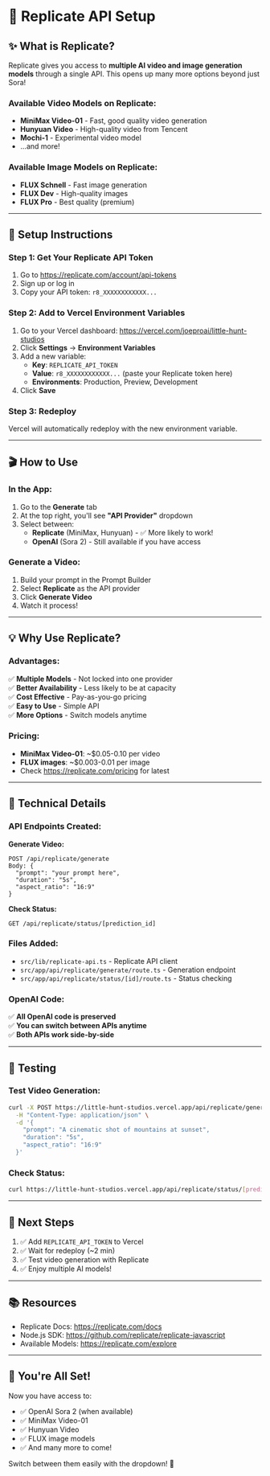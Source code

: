 # 🚀 Replicate API Setup

## ✨ What is Replicate?

Replicate gives you access to **multiple AI video and image generation models** through a single API. This opens up many more options beyond just Sora!

### Available Video Models on Replicate:
- **MiniMax Video-01** - Fast, good quality video generation
- **Hunyuan Video** - High-quality video from Tencent
- **Mochi-1** - Experimental video model
- ...and more!

### Available Image Models on Replicate:
- **FLUX Schnell** - Fast image generation
- **FLUX Dev** - High-quality images
- **FLUX Pro** - Best quality (premium)

---

## 🔑 Setup Instructions

### Step 1: Get Your Replicate API Token

1. Go to https://replicate.com/account/api-tokens
2. Sign up or log in
3. Copy your API token: `r8_XXXXXXXXXXXX...`

### Step 2: Add to Vercel Environment Variables

1. Go to your Vercel dashboard: https://vercel.com/joeproai/little-hunt-studios
2. Click **Settings** → **Environment Variables**
3. Add a new variable:
   - **Key**: `REPLICATE_API_TOKEN`
   - **Value**: `r8_XXXXXXXXXXXX...` (paste your Replicate token here)
   - **Environments**: Production, Preview, Development
4. Click **Save**

### Step 3: Redeploy

Vercel will automatically redeploy with the new environment variable.

---

## 🎬 How to Use

### In the App:

1. Go to the **Generate** tab
2. At the top right, you'll see **"API Provider"** dropdown
3. Select between:
   - **Replicate** (MiniMax, Hunyuan) - ✅ More likely to work!
   - **OpenAI** (Sora 2) - Still available if you have access

### Generate a Video:

1. Build your prompt in the Prompt Builder
2. Select **Replicate** as the API provider
3. Click **Generate Video**
4. Watch it process!

---

## 💡 Why Use Replicate?

### Advantages:
✅ **Multiple Models** - Not locked into one provider  
✅ **Better Availability** - Less likely to be at capacity  
✅ **Cost Effective** - Pay-as-you-go pricing  
✅ **Easy to Use** - Simple API  
✅ **More Options** - Switch models anytime  

### Pricing:
- **MiniMax Video-01**: ~$0.05-0.10 per video
- **FLUX images**: ~$0.003-0.01 per image
- Check https://replicate.com/pricing for latest

---

## 🔧 Technical Details

### API Endpoints Created:

**Generate Video:**
```
POST /api/replicate/generate
Body: {
  "prompt": "your prompt here",
  "duration": "5s",
  "aspect_ratio": "16:9"
}
```

**Check Status:**
```
GET /api/replicate/status/[prediction_id]
```

### Files Added:
- `src/lib/replicate-api.ts` - Replicate API client
- `src/app/api/replicate/generate/route.ts` - Generation endpoint
- `src/app/api/replicate/status/[id]/route.ts` - Status checking

### OpenAI Code:
✅ **All OpenAI code is preserved**  
✅ **You can switch between APIs anytime**  
✅ **Both APIs work side-by-side**  

---

## 🧪 Testing

### Test Video Generation:
```bash
curl -X POST https://little-hunt-studios.vercel.app/api/replicate/generate \
  -H "Content-Type: application/json" \
  -d '{
    "prompt": "A cinematic shot of mountains at sunset",
    "duration": "5s",
    "aspect_ratio": "16:9"
  }'
```

### Check Status:
```bash
curl https://little-hunt-studios.vercel.app/api/replicate/status/[prediction_id]
```

---

## 🎯 Next Steps

1. ✅ Add `REPLICATE_API_TOKEN` to Vercel
2. ✅ Wait for redeploy (~2 min)
3. ✅ Test video generation with Replicate
4. ✅ Enjoy multiple AI models!

---

## 📚 Resources

- Replicate Docs: https://replicate.com/docs
- Node.js SDK: https://github.com/replicate/replicate-javascript
- Available Models: https://replicate.com/explore

---

## 🎉 You're All Set!

Now you have access to:
- ✅ OpenAI Sora 2 (when available)
- ✅ MiniMax Video-01
- ✅ Hunyuan Video
- ✅ FLUX image models
- ✅ And many more to come!

Switch between them easily with the dropdown! 🚀
